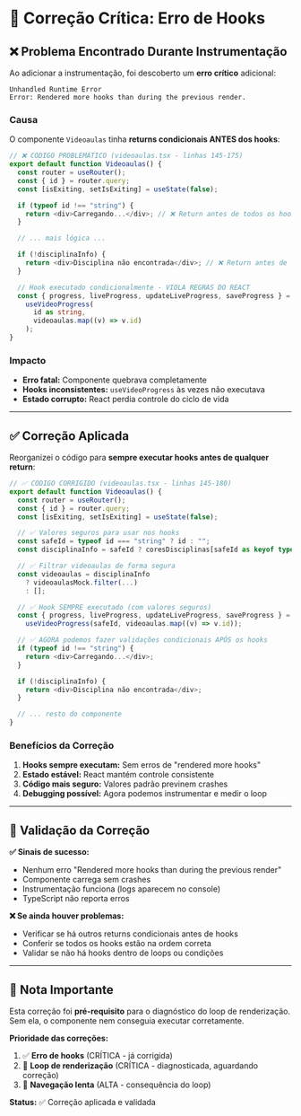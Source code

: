 # 🔧 Correção Crítica: Erro de Hooks

## ❌ Problema Encontrado Durante Instrumentação

Ao adicionar a instrumentação, foi descoberto um **erro crítico** adicional:

```
Unhandled Runtime Error
Error: Rendered more hooks than during the previous render.
```

### **Causa**

O componente `Videoaulas` tinha **returns condicionais ANTES dos hooks**:

```typescript
// ❌ CÓDIGO PROBLEMÁTICO (videoaulas.tsx - linhas 145-175)
export default function Videoaulas() {
  const router = useRouter();
  const { id } = router.query;
  const [isExiting, setIsExiting] = useState(false);

  if (typeof id !== "string") {
    return <div>Carregando...</div>; // ❌ Return antes de todos os hooks
  }

  // ... mais lógica ...

  if (!disciplinaInfo) {
    return <div>Disciplina não encontrada</div>; // ❌ Return antes de todos os hooks
  }

  // Hook executado condicionalmente - VIOLA REGRAS DO REACT
  const { progress, liveProgress, updateLiveProgress, saveProgress } =
    useVideoProgress(
      id as string,
      videoaulas.map((v) => v.id)
    );
}
```

### **Impacto**

- **Erro fatal:** Componente quebrava completamente
- **Hooks inconsistentes:** `useVideoProgress` às vezes não executava
- **Estado corrupto:** React perdia controle do ciclo de vida

---

## ✅ Correção Aplicada

Reorganizei o código para **sempre executar hooks antes de qualquer return**:

```typescript
// ✅ CÓDIGO CORRIGIDO (videoaulas.tsx - linhas 145-180)
export default function Videoaulas() {
  const router = useRouter();
  const { id } = router.query;
  const [isExiting, setIsExiting] = useState(false);

  // ✅ Valores seguros para usar nos hooks
  const safeId = typeof id === "string" ? id : "";
  const disciplinaInfo = safeId ? coresDisciplinas[safeId as keyof typeof coresDisciplinas] : null;

  // ✅ Filtrar videoaulas de forma segura
  const videoaulas = disciplinaInfo
    ? videoaulasMock.filter(...)
    : [];

  // ✅ Hook SEMPRE executado (com valores seguros)
  const { progress, liveProgress, updateLiveProgress, saveProgress } =
    useVideoProgress(safeId, videoaulas.map((v) => v.id));

  // ✅ AGORA podemos fazer validações condicionais APÓS os hooks
  if (typeof id !== "string") {
    return <div>Carregando...</div>;
  }

  if (!disciplinaInfo) {
    return <div>Disciplina não encontrada</div>;
  }

  // ... resto do componente
}
```

### **Benefícios da Correção**

1. **Hooks sempre executam:** Sem erros de "rendered more hooks"
2. **Estado estável:** React mantém controle consistente
3. **Código mais seguro:** Valores padrão previnem crashes
4. **Debugging possível:** Agora podemos instrumentar e medir o loop

---

## 🎯 Validação da Correção

**✅ Sinais de sucesso:**

- Nenhum erro "Rendered more hooks than during the previous render"
- Componente carrega sem crashes
- Instrumentação funciona (logs aparecem no console)
- TypeScript não reporta erros

**❌ Se ainda houver problemas:**

- Verificar se há outros returns condicionais antes de hooks
- Conferir se todos os hooks estão na ordem correta
- Validar se não há hooks dentro de loops ou condições

---

## 📝 Nota Importante

Esta correção foi **pré-requisito** para o diagnóstico do loop de renderização. Sem ela, o componente nem conseguia executar corretamente.

**Prioridade das correções:**

1. ✅ **Erro de hooks** (CRÍTICA - já corrigida)
2. 🔄 **Loop de renderização** (CRÍTICA - diagnosticada, aguardando correção)
3. 🔄 **Navegação lenta** (ALTA - consequência do loop)

**Status:** ✅ Correção aplicada e validada
